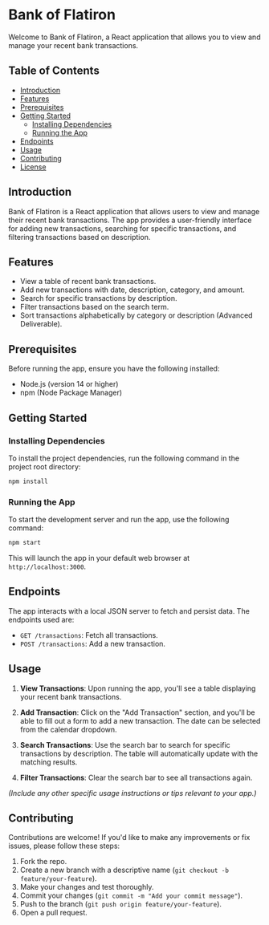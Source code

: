 
# Bank of Flatiron

Welcome to Bank of Flatiron, a React application that allows you to view and manage your recent bank transactions.


## Table of Contents
- [Introduction](#introduction)
- [Features](#features)
- [Prerequisites](#prerequisites)
- [Getting Started](#getting-started)
  - [Installing Dependencies](#installing-dependencies)
  - [Running the App](#running-the-app)
- [Endpoints](#endpoints)
- [Usage](#usage)
- [Contributing](#contributing)
- [License](#license)

## Introduction

Bank of Flatiron is a React application that allows users to view and manage their recent bank transactions. The app provides a user-friendly interface for adding new transactions, searching for specific transactions, and filtering transactions based on description.

## Features

- View a table of recent bank transactions.
- Add new transactions with date, description, category, and amount.
- Search for specific transactions by description.
- Filter transactions based on the search term.
- Sort transactions alphabetically by category or description (Advanced Deliverable).


## Prerequisites

Before running the app, ensure you have the following installed:

- Node.js (version 14 or higher)
- npm (Node Package Manager)

## Getting Started

### Installing Dependencies

To install the project dependencies, run the following command in the project root directory:

```bash
npm install
```

### Running the App

To start the development server and run the app, use the following command:

```bash
npm start
```

This will launch the app in your default web browser at `http://localhost:3000`.

## Endpoints

The app interacts with a local JSON server to fetch and persist data. The endpoints used are:

- `GET /transactions`: Fetch all transactions.
- `POST /transactions`: Add a new transaction.

## Usage

1. **View Transactions**: Upon running the app, you'll see a table displaying your recent bank transactions.

2. **Add Transaction**: Click on the "Add Transaction" section, and you'll be able to fill out a form to add a new transaction. The date can be selected from the calendar dropdown.

3. **Search Transactions**: Use the search bar to search for specific transactions by description. The table will automatically update with the matching results.

4. **Filter Transactions**: Clear the search bar to see all transactions again.

_(Include any other specific usage instructions or tips relevant to your app.)_

## Contributing

Contributions are welcome! If you'd like to make any improvements or fix issues, please follow these steps:

1. Fork the repo.
2. Create a new branch with a descriptive name (`git checkout -b feature/your-feature`).
3. Make your changes and test thoroughly.
4. Commit your changes (`git commit -m "Add your commit message"`).
5. Push to the branch (`git push origin feature/your-feature`).
6. Open a pull request.

<!-- thank you!! -->